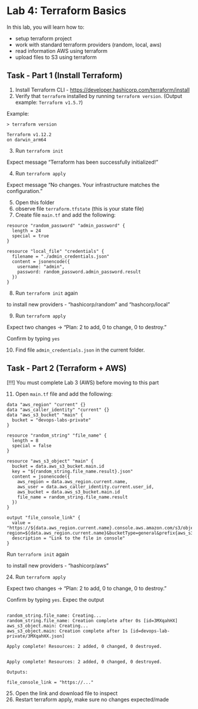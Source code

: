 # Lab 4: Terraform Basics

In this lab, you will learn how to:

- setup terraform project
- work with standard terraform providers (random, local, aws)
- read information AWS using terraform
- upload files to S3 using terraform



## Task - Part 1 (Install Terraform)


1. Install Terraform CLI - https://developer.hashicorp.com/terraform/install
2. Verify that `terraform` installed by running `terraform version`. (Output example: `Terraform v1.5.7`)

Example: 
```
> terraform version

Terraform v1.12.2
on darwin_arm64
```

3. Run `terraform init` 

Expect message “Terraform has been successfully initialized!”


4. Run `terraform apply`

Expect message “No changes. Your infrastructure matches the configuration.”


5. Open this folder
6. observe file `terraform.tfstate` (this is your state file)
7. Create file `main.tf` and add the following:

```
resource "random_password" "admin_password" {
  length = 24
  special = true
}

resource "local_file" "credentials" {
  filename = "./admin_credentials.json"
  content = jsonencode({
    username: "admin",
    password: random_password.admin_password.result
  })
}
```
8. Run `terraform init` again 

to install new providers - “hashicorp/random” and “hashcorp/local”

9. Run `terraform apply`

Expect two changes -> “Plan: 2 to add, 0 to change, 0 to destroy.”

Confirm by typing `yes`

10. Find file `admin_credentials.json` in the current folder.

## Task - Part 2 (Terraform + AWS)

[!!!] You must complete Lab 3 (AWS) before moving to this part

11. Open `main.tf` file and add the following:

```hcl
data "aws_region" "current" {}
data "aws_caller_identity" "current" {}
data "aws_s3_bucket" "main" {
  bucket = "devops-labs-private"
}

resource "random_string" "file_name" {
  length = 8
  special = false
}

resource "aws_s3_object" "main" {
  bucket = data.aws_s3_bucket.main.id
  key = "${random_string.file_name.result}.json"
  content = jsonencode({
    aws_region = data.aws_region.current.name,
    aws_user = data.aws_caller_identity.current.user_id,
    aws_bucket = data.aws_s3_bucket.main.id
    file_name = random_string.file_name.result
  })
}

output "file_console_link" {
  value = "https://${data.aws_region.current.name}.console.aws.amazon.com/s3/object/${data.aws_s3_bucket.main.id}?region=${data.aws_region.current.name}&bucketType=general&prefix{aws_s3_object.main.key}"
  description = "Link to the file in console"
}
```


Run `terraform init` again

to install new providers - “hashicorp/aws”

24. Run `terraform apply`

Expect two changes -> “Plan: 2 to add, 0 to change, 0 to destroy.”

Confirm by typing `yes`. Expec the output
 
```

random_string.file_name: Creating...
random_string.file_name: Creation complete after 0s [id=3MXqahHX]
aws_s3_object.main: Creating...
aws_s3_object.main: Creation complete after 1s [id=devops-lab-private/3MXqahHX.json]

Apply complete! Resources: 2 added, 0 changed, 0 destroyed.


Apply complete! Resources: 2 added, 0 changed, 0 destroyed.

Outputs:

file_console_link = "https://..."
```

25. Open the link and download file to inspect
26. Restart terraform apply, make sure no changes expected/made 
